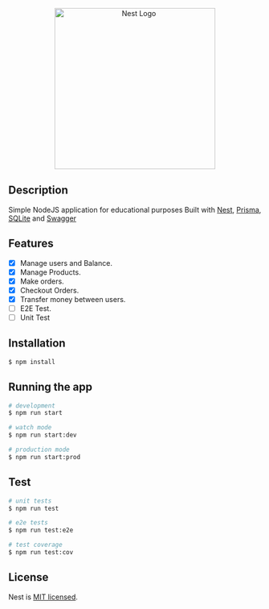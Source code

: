 <p align="center">
  <a href="http://nestjs.com/" target="blank"><img src="https://nestjs.com/img/logo_text.svg" width="320" alt="Nest Logo" /></a>
</p>

## Description

Simple NodeJS application for educational purposes Built with [Nest](https://github.com/nestjs/nest), [Prisma](https://www.prisma.io), [SQLite](https://www.sqlite.org) and [Swagger](https://swagger.io)

## Features

- [x] Manage users and Balance.
- [x] Manage Products.
- [x] Make orders.
- [x] Checkout Orders.
- [x] Transfer money between users.
- [ ] E2E Test.
- [ ] Unit Test

## Installation

```bash
$ npm install
```

## Running the app

```bash
# development
$ npm run start

# watch mode
$ npm run start:dev

# production mode
$ npm run start:prod
```

## Test

```bash
# unit tests
$ npm run test

# e2e tests
$ npm run test:e2e

# test coverage
$ npm run test:cov
```


## License

Nest is [MIT licensed](LICENSE).
